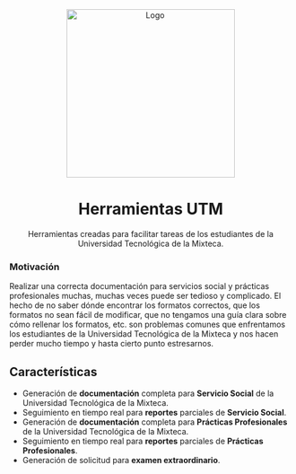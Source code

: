 <div align="center">

<img width="300px" src="https://www.herramientasutm.com/Logo.png" alt="Logo" width="600" />

# Herramientas UTM
Herramientas creadas para facilitar tareas de los estudiantes de la Universidad Tecnológica de la Mixteca.

</div>

### Motivación
Realizar una correcta documentación para servicios social y prácticas profesionales muchas, muchas veces puede ser tedioso y complicado. El hecho de no saber dónde encontrar los formatos correctos, que los formatos no sean fácil de modificar, que no tengamos una guía clara sobre cómo rellenar los formatos, etc. son problemas comunes que enfrentamos los estudiantes de la Universidad Tecnológica de la Mixteca y nos hacen perder mucho tiempo y hasta cierto punto estresarnos.



## Características
- Generación de **documentación** completa para **Servicio Social** de la Universidad Tecnológica de la Mixteca.
- Seguimiento en tiempo real para **reportes** parciales de **Servicio Social**.
- Generación de **documentación** completa para **Prácticas Profesionales** de la Universidad Tecnológica de la Mixteca.
- Seguimiento en tiempo real para **reportes** parciales de **Prácticas Profesionales**.
- Generación de solicitud para **examen extraordinario**.
